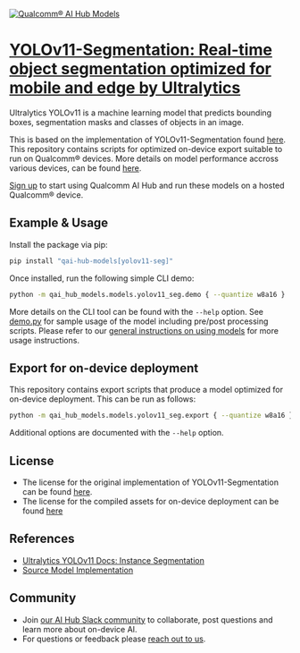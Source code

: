 [![Qualcomm® AI Hub Models](https://qaihub-public-assets.s3.us-west-2.amazonaws.com/qai-hub-models/quic-logo.jpg)](../../README.md)


# [YOLOv11-Segmentation: Real-time object segmentation optimized for mobile and edge by Ultralytics](https://aihub.qualcomm.com/models/yolov11_seg)

Ultralytics YOLOv11 is a machine learning model that predicts bounding boxes, segmentation masks and classes of objects in an image.

This is based on the implementation of YOLOv11-Segmentation found [here](https://github.com/ultralytics/ultralytics/tree/main/ultralytics/models/yolo/segment). This repository contains scripts for optimized on-device
export suitable to run on Qualcomm® devices. More details on model performance
accross various devices, can be found [here](https://aihub.qualcomm.com/models/yolov11_seg).

[Sign up](https://myaccount.qualcomm.com/signup) to start using Qualcomm AI Hub and run these models on a hosted Qualcomm® device.




## Example & Usage

Install the package via pip:
```bash
pip install "qai-hub-models[yolov11-seg]"
```


Once installed, run the following simple CLI demo:

```bash
python -m qai_hub_models.models.yolov11_seg.demo { --quantize w8a16 }
```
More details on the CLI tool can be found with the `--help` option. See
[demo.py](demo.py) for sample usage of the model including pre/post processing
scripts. Please refer to our [general instructions on using
models](../../../#getting-started) for more usage instructions.

## Export for on-device deployment

This repository contains export scripts that produce a model optimized for
on-device deployment. This can be run as follows:

```bash
python -m qai_hub_models.models.yolov11_seg.export { --quantize w8a16 }
```
Additional options are documented with the `--help` option.


## License
* The license for the original implementation of YOLOv11-Segmentation can be found
  [here](https://github.com/ultralytics/ultralytics/blob/main/LICENSE).
* The license for the compiled assets for on-device deployment can be found [here](https://github.com/ultralytics/ultralytics/blob/main/LICENSE)


## References
* [Ultralytics YOLOv11 Docs: Instance Segmentation](https://docs.ultralytics.com/tasks/segment/)
* [Source Model Implementation](https://github.com/ultralytics/ultralytics/tree/main/ultralytics/models/yolo/segment)



## Community
* Join [our AI Hub Slack community](https://aihub.qualcomm.com/community/slack) to collaborate, post questions and learn more about on-device AI.
* For questions or feedback please [reach out to us](mailto:ai-hub-support@qti.qualcomm.com).
